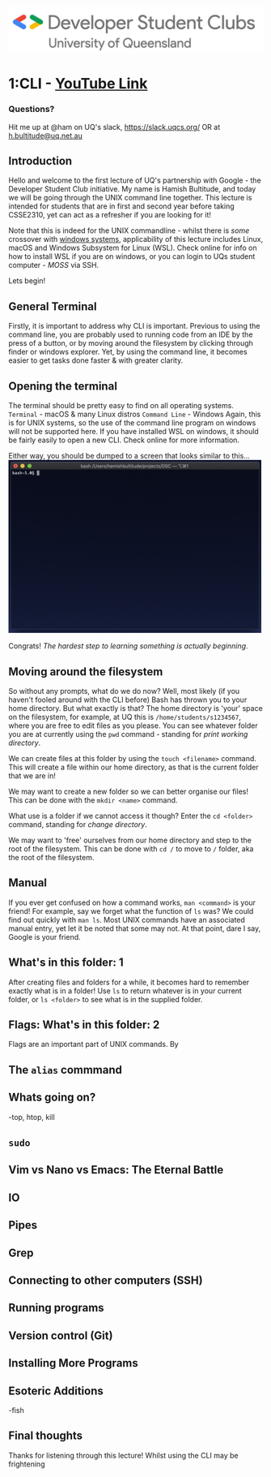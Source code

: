 ![](./DSCLogo.png)
# 1:CLI - [YouTube Link](-)

### Questions?
Hit me up at @ham on UQ's slack, https://slack.uqcs.org/
OR at h.bultitude@uq.net.au

## Introduction

Hello and welcome to the first lecture of UQ's partnership with Google - the  Developer Student Club initiative. My name is Hamish Bultitude, and today we will be going through the UNIX command line together. This lecture is intended for students that are in first and second year before taking CSSE2310, yet can act as a refresher if you are looking for it!

Note that this is indeed for the UNIX commandline - whilst there is *some* crossover with [windows systems](check), applicability of this lecture includes Linux, macOS and Windows Subsystem for Linux (WSL). Check online for info on how to install WSL if you are on windows, or you can login to UQs student computer - *MOSS* via SSH. 

Lets begin!

## General Terminal
Firstly, it is important to address why CLI is important. Previous to using the command line, you are probably used to running code from an IDE by the press of a button, or by moving around the filesystem by clicking through finder or windows explorer. Yet, by using the command line, it becomes easier to get tasks done faster & with greater clarity.

<Terminal History>

<Bash>

## Opening the terminal
The terminal should be pretty easy to find on all operating systems. 
`Terminal` - macOS & many Linux distros
`Command Line` - Windows
Again, this is for UNIX systems, so the use of the command line program on windows will not be supported here. If you have installed WSL on windows, it should be fairly easily to open a new CLI. Check online for more information.

Either way, you should be dumped to a screen that looks similar to this...
<img src="./images/lecture1/bash.png" alt="drawing" width="500"/>

Congrats! *The hardest step to learning something is actually beginning*. 

## Moving around the filesystem
So without any prompts, what do we do now? Well, most likely (if you haven't fooled around with the CLI before) Bash has thrown you to your home directory. But what exactly is that? The home directory is 'your' space on the filesystem, for example, at UQ this is `/home/students/s1234567`, where you are free to edit files as you please. You can see whatever folder you are at currently using the `pwd` command - standing for *print working directory*.

We can create files at this folder by using the `touch <filename>` command. This will create a file within our home directory, as that is the current folder that we are in! 

We may want to create a new folder so we can better organise our files! This can be done with the `mkdir <name>` command. 

What use is a folder if we cannot access it though? Enter the `cd <folder>` command, standing for *change directory*. 

We may want to 'free' ourselves from our home directory and step to the root of the filesystem. This can be done with `cd /` to move to `/` folder, aka the root of the filesystem. 

## Manual
If you ever get confused on how a command works, `man <command>` is your friend! For example, say we forget what the function of `ls` was? We could find out quickly with `man ls`. Most UNIX commands have an associated manual entry, yet let it be noted that some may not. At that point, dare I say, Google is your friend.

## What's in this folder: 1
After creating files and folders for a while, it becomes hard to remember exactly what is in a folder! Use `ls` to return whatever is in your current folder, or `ls <folder>` to see what is in the supplied folder.

## Flags: What's in this folder: 2
Flags are an important part of UNIX commands. By


## The `alias` commmand 

## Whats going on?
-top, htop, kill

## `sudo`

## Vim vs Nano vs Emacs: The Eternal Battle

## IO

## Pipes

## Grep

## Connecting to other computers (SSH)

## Running programs

## Version control (Git)

## Installing More Programs

## Esoteric Additions
-fish 

## Final thoughts
Thanks for listening through this lecture! Whilst using the CLI may be frightening 

